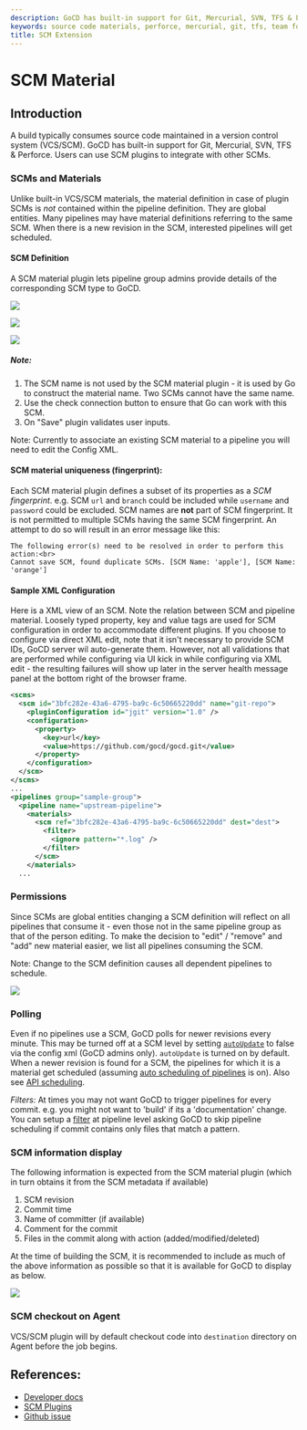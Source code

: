```yaml
---
description: GoCD has built-in support for Git, Mercurial, SVN, TFS & Perforce. Users can use SCM plugins to integrate with other SCMs.
keywords: source code materials, perforce, mercurial, git, tfs, team foundation, scm, build pipelines, cd pipeines, continuous delivery, xml configuration
title: SCM Extension
---
```


# SCM Material

## Introduction

A build typically consumes source code maintained in a version control system (VCS/SCM). GoCD has built-in support for Git, Mercurial, SVN, TFS & Perforce. Users can use SCM plugins to integrate with other SCMs.

### SCMs and Materials

Unlike built-in VCS/SCM materials, the material definition in case of plugin SCMs is *not* contained within the pipeline definition. They are global entities. Many pipelines may have material definitions referring to the same SCM. When there is a new revision in the SCM, interested pipelines will get scheduled.

#### SCM Definition

A SCM material plugin lets pipeline group admins provide details of the corresponding SCM type to GoCD.

![](../images/scm-select-material.png)

![](../images/scm-add-material.png)

![](../images/scm-errors.png)

##### Note:

1. The SCM name is not used by the SCM material plugin - it is used by Go to construct the material name. Two SCMs cannot have the same name.
3. Use the check connection button to ensure that Go can work with this SCM.
4. On "Save" plugin validates user inputs.

Note: Currently to associate an existing SCM material to a pipeline you will need to edit the Config XML.

#### SCM material uniqueness (fingerprint):
Each SCM material plugin defines a subset of its properties as a *SCM fingerprint*. e.g. SCM `url` and `branch` could be included while `username` and `password` could be excluded. SCM names are **not** part of SCM fingerprint. It is not permitted to multiple SCMs having the same SCM fingerprint. An attempt to do so will result in an error message like this:

```
The following error(s) need to be resolved in order to perform this action:<br>
Cannot save SCM, found duplicate SCMs. [SCM Name: 'apple'], [SCM Name: 'orange']
```

#### Sample XML Configuration

Here is a XML view of an SCM. Note the relation between SCM and pipeline material. Loosely typed property, key and value tags are used for SCM configuration in order to accommodate different plugins. If you choose to configure via direct XML edit, note that it isn't necessary to provide SCM IDs, GoCD server wil auto-generate them. However, not all validations that are performed while configuring via UI kick in while configuring via XML edit - the resulting failures will show up later in the server health message panel at the bottom right of the browser frame.

```xml
<scms>
  <scm id="3bfc282e-43a6-4795-ba9c-6c50665220dd" name="git-repo">
    <pluginConfiguration id="jgit" version="1.0" />
    <configuration>
      <property>
        <key>url</key>
        <value>https://github.com/gocd/gocd.git</value>
      </property>
    </configuration>
  </scm>
</scms>
...
<pipelines group="sample-group">
  <pipeline name="upstream-pipeline">
    <materials>
      <scm ref="3bfc282e-43a6-4795-ba9c-6c50665220dd" dest="dest">
        <filter>
          <ignore pattern="*.log" />
        </filter>
      </scm>
    </materials>
  ...
```

### Permissions

Since SCMs are global entities changing a SCM definition will reflect on all pipelines that consume it - even those not in the same pipeline group as that of the person editing. To make the decision to "edit" / "remove" and "add" new material easier, we list all pipelines consuming the SCM.

Note: Change to the SCM definition causes all dependent pipelines to schedule.

![](../images/scm-edit-material.png)

### Polling

Even if no pipelines use a SCM, GoCD polls for newer revisions every minute. This may be turned off at a SCM level by setting [`autoUpdate`](../configuration/configuration_reference.html#scm) to false via the config xml (GoCD admins only). `autoUpdate` is turned on by default. When a newer revision is found for a SCM, the pipelines for which it is a material get scheduled (assuming [auto scheduling of pipelines](../configuration/pipeline_scheduling.html) is on). Also see [API scheduling](https://api.gocd.org/current/#scheduling-pipelines).

*Filters:* At times you may not want GoCD to trigger pipelines for every commit. e.g. you might not want to 'build' if its a 'documentation' change. You can setup a [filter](../configuration/configuration_reference.html#filter) at pipeline level asking GoCD to skip pipeline scheduling if commit contains only files that match a pattern.

### SCM information display

The following information is expected from the SCM material plugin (which in turn obtains it from the SCM metadata if available)

1.  SCM revision
2.  Commit time
3.  Name of committer (if available)
4.  Comment for the commit
5.  Files in the commit along with action (added/modified/deleted)

At the time of building the SCM, it is recommended to include as much of the above information as possible so that it is available for GoCD to display as below.

![](../images/scm-revision-details.png)

### SCM checkout on Agent

VCS/SCM plugin will by default checkout code into `destination` directory on Agent before the job begins.

## References:

* [Developer docs](https://developer.gocd.org/current/writing_go_plugins/scm_material/json_message_based_scm_material_extension.html)
* [SCM Plugins](https://www.gocd.org/community/plugins.html#scm-plugins-count)
* [Github issue](https://github.com/gocd/gocd/issues/818)
